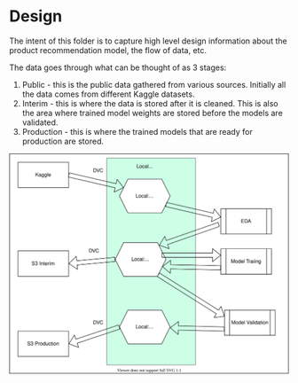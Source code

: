 # Design

The intent of this folder is to capture high level design information 
about the product recommendation model, the flow of data, etc.

The data goes through what can be thought of as 3 stages:
1. Public - this is the public data gathered from various sources. Initially all the data comes from different Kaggle datasets.
2. Interim - this is where the data is stored after it is cleaned. This is also the area where trained model weights are stored before the models are validated.
3. Production - this is where the trained models that are ready for production are stored.

![Image](dataflow.drawio.svg)